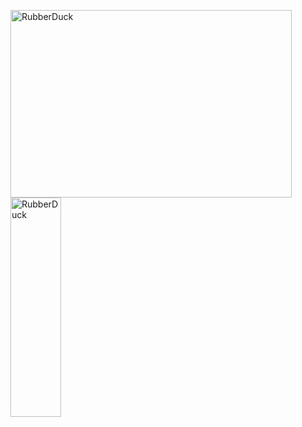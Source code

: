 <img src="[/path/to/img.jpg](https://camo.githubusercontent.com/9e780cd91a55d530d530716db7d97c3c9b392c8797b3482182805b3ec0e0645c/687474703a2f2f6366696c65362e75662e746973746f72792e636f6d2f696d6167652f32343236453634363534334339423435333243374230)" width="450px" height="300px" title="px(픽셀) 크기 설정" alt="RubberDuck"></img><br/>
<img src="/path/to/img.jpg" width="40%" height="30%" title="px(픽셀) 크기 설정" alt="RubberDuck"></img>
